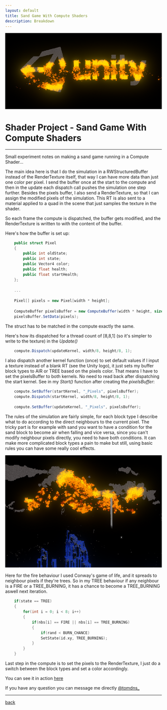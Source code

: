 ```yaml
---
layout: default
title: Sand Game With Compute Shaders
description: Breakdown
---
```


![Header](../images/compute-game-of-life/sandgame_unity.png)

# Shader Project - Sand Game With Compute Shaders

* * *

Small experiment notes on making a sand game running in a Compute Shader...

The main idea here is that I do the simulation in a RWStructuredBuffer instead of the RenderTexture itself, that way I can have more data than just one color per pixel. I send the buffer once at the start to the compute and then in the update each dispatch call pushes the simulation one step further. Besides the pixels buffer, I also send a RenderTexture, so that I can assign the modified pixels of the simulation. This RT is also sent to a material applied to a quad in the scene that just samples the texture in the shader.

So each frame the compute is dispatched, the buffer gets modified, and the RenderTexture is written to with the content of the buffer.

Here's how the buffer is set up:

```c#
    public struct Pixel
    {
        public int oldState;
        public int state;
        public Vector4 color;
        public float health;
        public float startHealth;
    };

    ...

    Pixel[] pixels = new Pixel[width * height];

    ComputeBuffer pixelsBuffer = new ComputeBuffer(width * height, sizeof(int) * 2 + sizeof(float) * 6);
    pixelsBuffer.SetData(pixels);
```

The struct has to be matched in the compute exactly the same.

Here's how its dispatched for a thread count of [8,8,1] (so it's simpler to write to the texture) in the *Update()*

```c#
    compute.Dispatch(updateKernel, width/8, height/8, 1);
```

I also dispatch another kernel function (once) to set default values if I input a texture instead of a blank RT (see the Unity logo), it just sets my buffer block types to AIR or TREE based on the pixels color. 
That means I have to set the pixelsBuffer to both kernels. No need to read back after dispatching the start kernel.
See in my *Start()* function after creating the *pixelsBuffer*:

```c#
    compute.SetBuffer(startKernel, "_Pixels", pixelsBuffer);
    compute.Dispatch(startKernel, width/8, height/8, 1);

    compute.SetBuffer(updateKernel, "_Pixels", pixelsBuffer);
``` 

The rules of the simulation are fairly simple, for each block type I describe what to do according to the direct neighbours to the current pixel. The tricky part is for example with sand you want to have a condition for the sand block to become air when falling and vice versa, since you can't modify neighbour pixels directly, you need to have both conditions. 
It can make more complicated block types a pain to make but still, using basic rules you can have some really cool effects.

![Types](../images/compute-game-of-life/sandgame.png)

Here for the fire behaviour I used Conway's game of life, and it spreads to neighbour pixels if they're trees. So in my TREE behaviour if any neighbour is a FIRE or a TREE_BURNING, it has a chance to become a TREE_BURNING aswell next iteration.

```c++
    if(state == TREE)
    {
        for(int i = 0; i < 8; i++)
        {
            if(nbs[i] == FIRE || nbs[i] == TREE_BURNING)
            { 
                if(rand < BURN_CHANCE)
                SetState(id.xy, TREE_BURNING);
            }
        }
    }
```

Last step in the compute is to set the pixels to the RenderTexture, I just do a switch between the block types and set a color accordingly.

You can see it in action [here](https://preview.redd.it/vzwvhd3oehf51.gif?format=mp4&s=db4d21f6946280f9a162aa0b1a0a86245a7bd38c)

If you have any question you can message me directly [@tomdns_](https://twitter.com/tomdns_)

* * *

[back](../)
